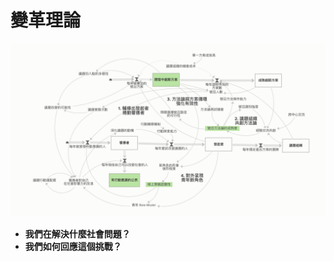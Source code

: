 # 變革理論

![&#x8B8A;&#x9769;&#x7406;&#x8AD6;](../.gitbook/assets/bian-ge-li-lun-.png)

* **我們在解決什麼社會問題？**
* **我們如何回應這個挑戰？**

